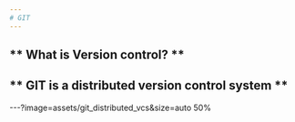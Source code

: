 ```yaml
---
# GIT
---
```

** What is Version control? **
---
** GIT is a distributed version control system **
---
---?image=assets/git_distributed_vcs&size=auto 50%
